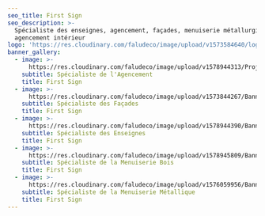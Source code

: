 ```yaml
---
seo_title: First Sign
seo_description: >-
  Spécialiste des enseignes, agencement, façades, menuiserie métallurgique, et
  agencement intérieur
logo: 'https://res.cloudinary.com/faludeco/image/upload/v1573584640/logo_sxxobi.png'
banner_gallery:
  - image: >-
      https://res.cloudinary.com/faludeco/image/upload/v1578944313/Projets/CIH/image01_k9nxm9.jpg
    subtitle: Spécialiste de l'Agencement
    title: First Sign
  - image: >-
      https://res.cloudinary.com/faludeco/image/upload/v1573844267/Banner/WhatsApp_Image_2019-06-10_at_18.00.00_1_yxy5kn.jpg
    subtitle: Spécialiste des Façades
    title: First Sign
  - image: >-
      https://res.cloudinary.com/faludeco/image/upload/v1578944390/Banner/image02_dt5qdz.jpg
    subtitle: Spécialiste des Enseignes
    title: First Sign
  - image: >-
      https://res.cloudinary.com/faludeco/image/upload/v1578945809/Banner/IMG_0788_c9xtbf.jpg
    subtitle: Spécialiste de la Menuiserie Bois
    title: First Sign
  - image: >-
      https://res.cloudinary.com/faludeco/image/upload/v1576059956/Banner/FAUCHONCASABLANCA_014_g9hnwc.jpg
    subtitle: Spécialiste de la Menuiserie Métallique
    title: First Sign
---
```


